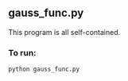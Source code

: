 ## gauss_func.py

This program is all self-contained. 

### To run:
```bash
python gauss_func.py
```